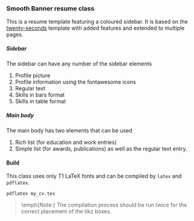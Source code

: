 ### Smooth Banner resume class

This is a resume template featuring a coloured sidebar.  It is based on the
[twenty-seconds](https://github.com/spagnuolocarmine/TwentySecondsCurriculumVitae-LaTex)
template with added features and extended to multiple pages.

##### Sidebar

The sidebar can have any number of the sidebar elements

1. Profile picture
2. Profile information using the fontawesome icons
3. Regular text
4. Skills in bars format
5. Skills in table format

##### Main body

The main body has two elements that can be used
1. Rich list (for education and work entries) 
2. Simple list (for awards, publications)
as well as the regular text entry.


#### Build

This class uses only T1 LaTeX fonts and can be compiled by `latex` and
`pdflatex`.

`pdflatex my_cv.tex`

> \emph{Note:} The compilation process should be run twice for the correct
> placement of the tikz boxes.


